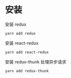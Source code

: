 # 安装

安装 redux

```shell
yarn add redux
```

安装 react-redux

```shell
yarn add react-redux
```

安装 redux-thunk 处理异步请求

```shell
yarn add redux-thunk
```
